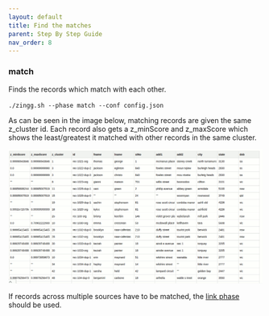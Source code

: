 ```yaml
---
layout: default
title: Find the matches
parent: Step By Step Guide
nav_order: 8
---
```


### match
Finds the records which match with each other. 

`./zingg.sh --phase match --conf config.json`

As can be seen in the image below, matching records are given the same z_cluster id. Each record also gets a z_minScore and z_maxScore which shows the least/greatest it matched with other records in the same cluster. 

![Match results](/assets/match.gif)

If records across multiple sources have to be matched, the [link phase](./link.md) should be used.